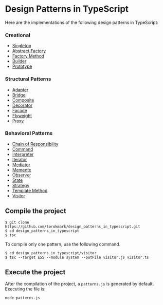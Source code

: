 # Design Patterns in TypeScript

Here are the implementations of the following design patterns in TypeScript:

### Creational

- [Singleton](https://github.com/torokmark/design_patterns_in_typescript/tree/master/singleton)
- [Abstract Factory](https://github.com/torokmark/design_patterns_in_typescript/tree/master/abstract_factory)
- [Factory Method](https://github.com/torokmark/design_patterns_in_typescript/tree/master/factory_method)
- [Builder](https://github.com/torokmark/design_patterns_in_typescript/tree/master/builder)
- [Prototype](https://github.com/torokmark/design_patterns_in_typescript/tree/master/prototype)

### Structural Patterns

- [Adapter](https://github.com/torokmark/design_patterns_in_typescript/tree/master/adapter)
- [Bridge](https://github.com/torokmark/design_patterns_in_typescript/tree/master/bridge)
- [Composite](https://github.com/torokmark/design_patterns_in_typescript/tree/master/composite)
- [Decorator](https://github.com/torokmark/design_patterns_in_typescript/tree/master/decorator)
- [Facade](https://github.com/torokmark/design_patterns_in_typescript/tree/master/facade)
- [Flyweight](https://github.com/torokmark/design_patterns_in_typescript/tree/master/flyweight)
- [Proxy](https://github.com/torokmark/design_patterns_in_typescript/tree/master/proxy)

### Behavioral Patterns

- [Chain of Responsibility](https://github.com/torokmark/design_patterns_in_typescript/tree/master/chain_of_responsibility)
- [Command](https://github.com/torokmark/design_patterns_in_typescript/tree/master/command)
- [Interpreter](https://github.com/torokmark/design_patterns_in_typescript/tree/master/interpreter)
- [Iterator](https://github.com/torokmark/design_patterns_in_typescript/tree/master/iterator)
- [Mediator](https://github.com/torokmark/design_patterns_in_typescript/tree/master/mediator)
- [Memento](https://github.com/torokmark/design_patterns_in_typescript/tree/master/memento)
- [Observer](https://github.com/torokmark/design_patterns_in_typescript/tree/master/observer)
- [State](https://github.com/torokmark/design_patterns_in_typescript/tree/master/state)
- [Strategy](https://github.com/torokmark/design_patterns_in_typescript/tree/master/strategy)
- [Template Method](https://github.com/torokmark/design_patterns_in_typescript/tree/master/template_method)
- [Visitor](https://github.com/torokmark/design_patterns_in_typescript/tree/master/visitor)

## Compile the project

```
$ git clone https://github.com/torokmark/design_patterns_in_typescript.git
$ cd design_patterns_in_typescript
$ tsc
```

To compile only one pattern, use the following command.

```
$ cd design_patterns_in_typescript/visitor
$ tsc --target ES5 --module system --outFile visitor.js visitor.ts
```

## Execute the project

After the compilation of the project, a `patterns.js` is generated by default.
Executing the file is:

```
node patterns.js
```

